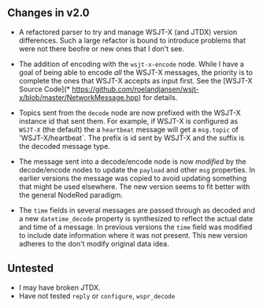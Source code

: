 
## Changes in v2.0

- A refactored parser to try and manage WSJT-X (and JTDX) version differences. Such a large
refactor is bound to introduce problems that were not there beofre or new ones that I don't see.

- The addition of encoding with the `wsjt-x-encode` node. While I have a goal of being able to
encode *all* the WSJT-X messages, the priority is to complete the ones that WSJT-X accepts as
input first. See the [WSJT-X Source Code](* https://github.com/roelandjansen/wsjt-x/blob/master/NetworkMessage.hpp)
for details. 

- Topics sent from the `decode` node are now prefixed with the WSJT-X instance id that sent them. 
For example, if WSJT-X is configured as `WSJT-X` (the default) the a `heartbeat` message will get 
a `msg.topic` of 'WSJT-X/heartbeat`. The prefix is id sent by WSJT-X and the suffix is the decoded
message type.

- The message sent into a decode/encode node is now *modified* by the decode/encode nodes to update
the `payload` and other `msg` properties. In earlier versions the message was copied to avoid updating
something that might be used elsewhere. The new version seems to fit better with the general
NodeRed paradigm.

- The `time` fields in several messages are passed through as decoded and a new `datetime_decode`
property is synthesized to reflect the actual date and time of a message. In previous versions
the `time` field was modified to include date information where it was not present. This new
version adheres to the don't modify original data idea.

## Untested

- I may have broken JTDX.
- Have not tested `reply` or `configure`, `wspr_decode`